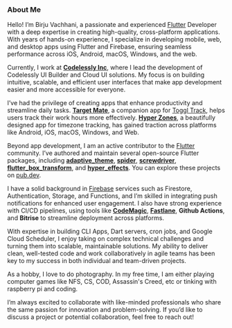 ### About Me

Hello! I’m Birju Vachhani, a passionate and experienced [Flutter](https://flutter.dev) Developer with a deep expertise in creating high-quality, cross-platform applications. With years of hands-on experience, I specialize in developing mobile, web, and desktop apps using Flutter and Firebase, ensuring seamless performance across iOS, Android, macOS, Windows, and the web.

Currently, I work at [**Codelessly Inc**](https://codelessly.com), where I lead the development of Codelessly UI Builder and Cloud UI solutions. My focus is on building intuitive, scalable, and efficient user interfaces that make app development easier and more accessible for everyone.

I’ve had the privilege of creating apps that enhance productivity and streamline daily tasks. [**Target Mate**](https://github.com/BirjuVachhani/target_mate), a companion app for [Toggl Track](https://track.toggl.com), helps users track their work hours more effectively. [**Hyper Zones**](https://hyperzones.app), a beautifully designed app for timezone tracking, has gained traction across platforms like Android, iOS, macOS, Windows, and Web.

Beyond app development, I am an active contributor to the [Flutter](https://flutter.dev) community. I’ve authored and maintain several open-source Flutter packages, including [**adaptive_theme**](https://pub.dev/packages/adaptive_theme), [**spider**](https://pub.dev/packages/spider), [**screwdriver**](https://pub.dev/packages/screwdriver), [**flutter_box_transform**](https://pub.dev/packages/flutter_box_transform), and [**hyper_effects**](https://pub.dev/packages/hyper_effects). You can explore these projects on [pub.dev](https://pub.dev/publishers/birju.dev/packages).

I have a solid background in [Firebase](https://firebase.google.com) services such as Firestore, Authentication, Storage, and Functions, and I’m skilled in integrating push notifications for enhanced user engagement. I also have strong experience with CI/CD pipelines, using tools like [**CodeMagic**](https://codemagic.io), [**Fastlane**](https://fastlane.tools), **Github Actions**, and **Bitrise** to streamline deployment across platforms.

With expertise in building CLI Apps, Dart servers, cron jobs, and Google Cloud Scheduler, I enjoy taking on complex technical challenges and turning them into scalable, maintainable solutions. My ability to deliver clean, well-tested code and work collaboratively in agile teams has been key to my success in both individual and team-driven projects.

As a hobby, I love to do photography. In my free time, I am either playing computer games like NFS, CS, COD, Assassin's Creed, etc or tinking with raspberry pi and coding.

I’m always excited to collaborate with like-minded professionals who share the same passion for innovation and problem-solving. If you’d like to discuss a project or potential collaboration, feel free to reach out!


